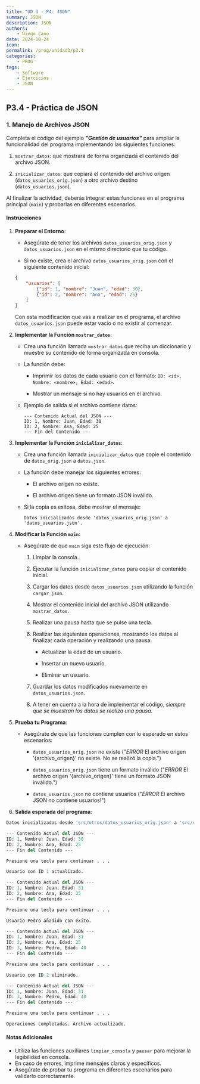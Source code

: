 ```yaml
---
title: "UD 3 - P4: JSON"
summary: JSON
description: JSON
authors:
    - Diego Cano
date: 2024-10-24
icon: 
permalink: /prog/unidad3/p3.4
categories:
    - PROG
tags:
    - Software
    - Ejercicios
    - JSON
---
```

## P3.4 - Práctica de JSON

### **1. Manejo de Archivos JSON**

Completa el código del ejemplo ***"Gestión de usuarios"*** para ampliar la funcionalidad del programa implementando las siguientes funciones: 

1. `mostrar_datos`: que mostrará de forma organizada el contenido del archivo JSON.

2. `inicializar_datos`: que copiará el contenido del archivo origen (`datos_usuarios_orig.json`) a otro archivo destino (`datos_usuarios.json`).

Al finalizar la actividad, deberás integrar estas funciones en el programa principal (`main`) y probarlas en diferentes escenarios.

#### **Instrucciones**

1. **Preparar el Entorno**:

   - Asegúrate de tener los archivos `datos_usuarios_orig.json` y `datos_usuarios.json` en el mismo directorio que tu código.

   - Si no existe, crea el archivo `datos_usuarios_orig.json` con el siguiente contenido inicial:

   ```json
   {
       "usuarios": [
           {"id": 1, "nombre": "Juan", "edad": 30},
           {"id": 2, "nombre": "Ana", "edad": 25}
       ]
   }
   ```

   Con esta modificación que vas a realizar en el programa, el archivo `datos_usuarios.json` puede estar vacío o no existir al comenzar.

3. **Implementar la Función `mostrar_datos`**:

   - Crea una función llamada `mostrar_datos` que reciba un diccionario y muestre su contenido de forma organizada en consola.

   - La función debe:
   
     - Imprimir los datos de cada usuario con el formato: `ID: <id>, Nombre: <nombre>, Edad: <edad>`.

     - Mostrar un mensaje si no hay usuarios en el archivo.

   - Ejemplo de salida si el archivo contiene datos:

     ```
     --- Contenido Actual del JSON ---
     ID: 1, Nombre: Juan, Edad: 30
     ID: 2, Nombre: Ana, Edad: 25
     --- Fin del Contenido ---
     ```

5. **Implementar la Función `inicializar_datos`**:

   - Crea una función llamada `inicializar_datos` que copie el contenido de `datos_orig.json` a `datos.json`.

   - La función debe manejar los siguientes errores:
   
     - El archivo origen no existe.

     - El archivo origen tiene un formato JSON inválido.

   - Si la copia es exitosa, debe mostrar el mensaje:
   
     ```
     Datos inicializados desde 'datos_usuarios_orig.json' a 'datos_usuarios.json'.
     ```

7. **Modificar la Función `main`**:

   - Asegúrate de que `main` siga este flujo de ejecución:
   
     1. Limpiar la consola.

     2. Ejecutar la función `inicializar_datos` para copiar el contenido inicial.

     3. Cargar los datos desde `datos_usuarios.json` utilizando la función `cargar_json`.

     4. Mostrar el contenido inicial del archivo JSON utilizando `mostrar_datos`.

     5. Realizar una pausa hasta que se pulse una tecla.

     6. Realizar las siguientes operaciones, mostrando los datos al finalizar cada operación y realizando una pausa:
     
        - Actualizar la edad de un usuario.

        - Insertar un nuevo usuario.

        - Eliminar un usuario.

     8. Guardar los datos modificados nuevamente en `datos_usuarios.json`.

     9. A tener en cuenta a la hora de implementar el código, *siempre que se muestran los datos se realiza una pausa*.

8. **Prueba tu Programa**:

   - Asegúrate de que las funciones cumplen con lo esperado en estos escenarios:
   
     - `datos_usuarios_orig.json` no existe ("*ERROR* El archivo origen '{archivo_origen}' no existe. No se realizó la copia.")

     - `datos_usuarios_orig.json` tiene un formato inválido ("*ERROR* El archivo origen '{archivo_origen}' tiene un formato JSON inválido.")

     - `datos_usuarios.json` no contiene usuarios ("*ERROR* El archivo JSON no contiene usuarios!")

10. **Salida esperada del programa**:

```python
Datos inicializados desde 'src/otros/datos_usuarios_orig.json' a 'src/otros/datos_usuarios.json'.

--- Contenido Actual del JSON ---
ID: 1, Nombre: Juan, Edad: 30
ID: 2, Nombre: Ana, Edad: 25
--- Fin del Contenido ---

Presione una tecla para continuar . . .

Usuario con ID 1 actualizado.

--- Contenido Actual del JSON ---
ID: 1, Nombre: Juan, Edad: 31
ID: 2, Nombre: Ana, Edad: 25
--- Fin del Contenido ---

Presione una tecla para continuar . . . 

Usuario Pedro añadido con éxito.

--- Contenido Actual del JSON ---
ID: 1, Nombre: Juan, Edad: 31
ID: 2, Nombre: Ana, Edad: 25
ID: 3, Nombre: Pedro, Edad: 40
--- Fin del Contenido ---

Presione una tecla para continuar . . . 

Usuario con ID 2 eliminado.

--- Contenido Actual del JSON ---
ID: 1, Nombre: Juan, Edad: 31
ID: 3, Nombre: Pedro, Edad: 40
--- Fin del Contenido ---

Presione una tecla para continuar . . . 

Operaciones completadas. Archivo actualizado.
```

#### **Notas Adicionales**

- Utiliza las funciones auxiliares `limpiar_consola` y `pausar` para mejorar la legibilidad en consola.
- En caso de errores, imprime mensajes claros y específicos.
- Asegúrate de probar tu programa en diferentes escenarios para validarlo correctamente.
